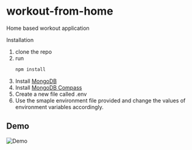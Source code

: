 # workout-from-home
Home based workout application

Installation
1. clone the repo 
2. run 
    ```bash
    npm install
    ```
3. Install [MongoDB](https://www.mongodb.com/try/download/community "mongoDB")
4. Install [MongoDB Compass](https://www.mongodb.com/try/download/compass "mongoDB")
5. Create a new file called .env
6. Use the smaple environment file provided and change the values of environment variables accordingly. 

## Demo

![Demo](https://github.com/dhruvinmakwana/workout-from-home/blob/master/public/images/output.gif?raw=true)
